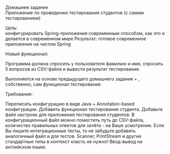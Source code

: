 Домашнее задание  
Приложение по проведению тестирования студентов (с самим тестированием)

Цель:  
конфигурировать Spring-приложения современным способом, как это и делается в современном мире Результат: готовое современное приложение на чистом Spring

Новый функционал:

Программа должна спросить у пользователя фамилию и имя, спросить 5 вопросов из CSV-файла и вывести результат тестирования.

Выполняется на основе предыдущего домашнего задания + , собственно, сам функционал тестирования.

Требования:

Переписать конфигурацию в виде Java + Annotation-based конфигурации.
Добавить функционал тестирования студента.
Добавьте файл настроек для приложения тестирования студентов.
В конфигурационный файл можно поместить путь до CSV-файла, количество правильных ответов для зачёта - на Ваше усмотрение.
Если Вы пишите интеграционные тесты, то не забудьте добавить аналогичный файл и для тестов.
Scanner, PrintStream и другие стандартные типы в контекст класть не нужно!
Ввод-вывод на английском языке.